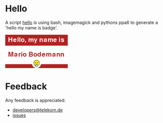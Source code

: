 # Hello

A script [hello](./hello) is using bash, imagemagick and pythons ppa6 to generate a 'hello my name is badge'. 

<img src="./attendee-badge.png" width="200"/>

# Feedback

Any feedback is appreciated:

* developers@telekom.de
* [issues](https://github.com/dt-developers/tadhack-2022/issues)
